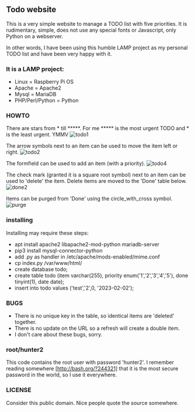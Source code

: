 ## Todo website

This is a very simple website to manage a TODO list with five priorities. It is rudimentary, simple, does not use any special fonts or Javascript, only Python on a webserver.

In other words, I have been using this humble LAMP project as my personal TODO list and have been very happy with it.

### It is a LAMP project:
- Linux = Raspberry Pi OS
- Apache = Apache2
- Mysql = MariaDB
- PHP/Perl/Python = Python

### HOWTO
There are stars from * till *****. For me ***** is the most urgent TODO and * is the least urgent. YMMV
![todo1](https://user-images.githubusercontent.com/524195/198712930-b702fa3d-ba50-43f6-8730-540c1a0d8adf.png)



The arrow symbols next to an item can be used to move the item left or right.
![todo2](https://user-images.githubusercontent.com/524195/198713130-cfc3c873-6665-4aa5-9dad-c9f7a04d0f1d.png)



The formfield can be used to add an item (with a priority).
![todo4](https://user-images.githubusercontent.com/524195/198713264-148fdf6c-563d-40be-b0a5-9ed5364422e4.png)



The check mark (granted it is a square root symbol) next to an item can be used to 'delete' the item. Delete items are moved to the 'Done' table below.
![done2](https://user-images.githubusercontent.com/524195/198713725-9746675e-7b00-487c-8b93-fa9ed6e388a1.png)



Items can be purged from 'Done' using the circle_with_cross symbol.
![purge](https://user-images.githubusercontent.com/524195/198713774-19a02049-367e-4d4d-bf37-1bda76d06bb2.png)


### installing
Installing may require these steps:
- apt install apache2 libapache2-mod-python mariadb-server
- pip3 install mysql-connector-python
- add .py as handler in /etc/apache/mods-enabled/mime.conf
- cp index.py /var/www/html/
- create database todo;
- create table todo (item varchar(255), priority enum('1','2','3','4','5'), done tinyint(1), date date);
- insert into todo values ('test','2',0, '2023-02-02');

### BUGS
- There is no unique key in the table, so identical items are 'deleted' together.
- There is no update on the URL so a refresh will create a double item.
- I don't care about these bugs, sorry.

### root/hunter2
This code contains the root user with password 'hunter2'. I remember reading somewhere [http://bash.org/?244321] that it is the most secure password in the world, so I use it everywhere.

### LICENSE
Consider this public domain.
Nice people quote the source somewhere.
